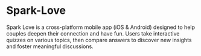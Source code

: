 # Spark-Love
Spark Love is a cross-platform mobile app (iOS &amp; Android) designed to help couples deepen their connection and have fun. Users take interactive quizzes on various topics, then compare answers to discover new insights and foster meaningful discussions.
